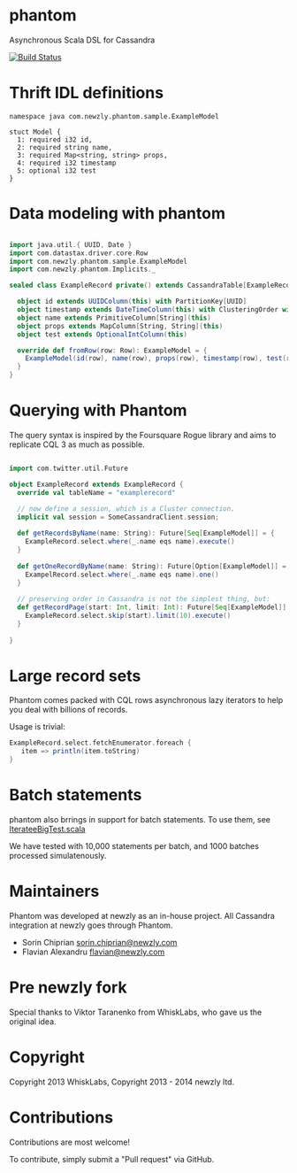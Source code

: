 phantom
==============
Asynchronous Scala DSL for Cassandra

[![Build Status](https://magnum.travis-ci.com/newzly/phantom.png?token=tyRTmBk14WrDycpepg9c&branch=master)](https://magnum.travis-ci.com/newzly/phantom)

Thrift IDL definitions
======================
```thrift
namespace java com.newzly.phantom.sample.ExampleModel

stuct Model {
  1: required i32 id,
  2: required string name,
  3: required Map<string, string> props,
  4: required i32 timestamp
  5: optional i32 test
}
```

Data modeling with phantom
==========================

  
```scala

import java.util.{ UUID, Date }
import com.datastax.driver.core.Row
import com.newzly.phantom.sample.ExampleModel
import com.newzly.phantom.Implicits._

sealed class ExampleRecord private() extends CassandraTable[ExampleRecord, ExampleModel] {

  object id extends UUIDColumn(this) with PartitionKey[UUID]
  object timestamp extends DateTimeColumn(this) with ClusteringOrder with Ascending
  object name extends PrimitiveColumn[String](this)
  object props extends MapColumn[String, String](this)
  object test extends OptionalIntColumn(this)

  override def fromRow(row: Row): ExampleModel = {
    ExampleModel(id(row), name(row), props(row), timestamp(row), test(row));
  }
}


```

Querying with Phantom
=====================

The query syntax is inspired by the Foursquare Rogue library and aims to replicate CQL 3 as much as possible.

```scala

import com.twitter.util.Future

object ExampleRecord extends ExampleRecord {
  override val tableName = "examplerecord"

  // now define a session, which is a Cluster connection.
  implicit val session = SomeCassandraClient.session;
  
  def getRecordsByName(name: String): Future[Seq[ExampleModel]] = {
    ExampleRecord.select.where(_.name eqs name).execute()
  }
  
  def getOneRecordByName(name: String): Future[Option[ExampleModel]] = {
    ExampelRecord.select.where(_.name eqs name).one()
  }
  
  // preserving order in Cassandra is not the simplest thing, but:
  def getRecordPage(start: Int, limit: Int): Future[Seq[ExampleModel]] = {
    ExampleRecord.select.skip(start).limit(10).execute()
  }
  
}
```


Large record sets
=================

Phantom comes packed with CQL rows asynchronous lazy iterators to help you deal with billions of records.

Usage is trivial:

```scala
ExampleRecord.select.fetchEnumerator.foreach {
   item => println(item.toString)
}
```

Batch statements
================

phantom also brrings in support for batch statements. To use them, see [IterateeBigTest.scala]( https://github.com/newzly/phantom/blob/develop/phantom-test/src/test/scala/com/newzly/phantom/iteratee/IterateeBigTest.scala)

We have tested with 10,000 statements per batch, and 1000 batches processed simulatenously.


Maintainers
===========

Phantom was developed at newzly as an in-house project.
All Cassandra integration at newzly goes through Phantom.

- Sorin Chiprian sorin.chiprian@newzly.com
- Flavian Alexandru flavian@newzly.com

Pre newzly fork
===============
Special thanks to Viktor Taranenko from WhiskLabs, who gave us the original idea.

Copyright
=========
Copyright 2013 WhiskLabs, Copyright 2013 - 2014 newzly ltd.


Contributions
=============

Contributions are most welcome! 

To contribute, simply submit a "Pull request" via GitHub.
